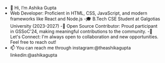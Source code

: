 - 👋 Hi, I’m Ashika Gupta
- Web Developer: Proficient in HTML, CSS, JavaScript, and modern frameworks like React and Node.js
-🎓 B.Tech CSE Student at Galgotias University (2023-2027)
-🚀 Open Source Contributor: Proud participant in GSSoC'24, making meaningful contributions to the community.
-💬 Let's Connect: I'm always open to collaboration and new opportunities. Feel free to reach out!
- 📫 You can reach me through instagram:@theashikagupta
                               linkedin:@ashikagupta



